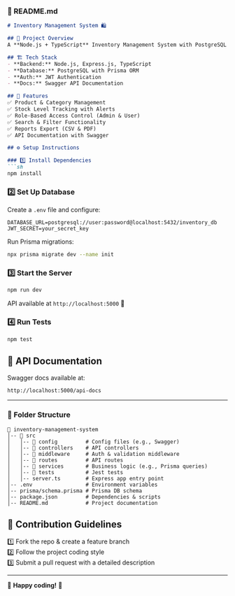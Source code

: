 ### **📜 README.md**
```md
# Inventory Management System 🛍️

## 🚀 Project Overview
A **Node.js + TypeScript** Inventory Management System with PostgreSQL & Prisma.

## 🏗️ Tech Stack
- **Backend:** Node.js, Express.js, TypeScript
- **Database:** PostgreSQL with Prisma ORM
- **Auth:** JWT Authentication
- **Docs:** Swagger API Documentation

## 📌 Features
✅ Product & Category Management  
✅ Stock Level Tracking with Alerts  
✅ Role-Based Access Control (Admin & User)  
✅ Search & Filter Functionality  
✅ Reports Export (CSV & PDF)  
✅ API Documentation with Swagger  

## ⚙️ Setup Instructions

### 1️⃣ Install Dependencies
```sh
npm install
```

### 2️⃣ Set Up Database
Create a `.env` file and configure:
```
DATABASE_URL=postgresql://user:password@localhost:5432/inventory_db
JWT_SECRET=your_secret_key
```
Run Prisma migrations:
```sh
npx prisma migrate dev --name init
```

### 3️⃣ Start the Server
```sh
npm run dev
```
API available at `http://localhost:5000` 🚀  

### 4️⃣ Run Tests
```sh
npm test
```

## 📖 API Documentation
Swagger docs available at:
```
http://localhost:5000/api-docs
```

---

### **📌 Folder Structure**
```
📂 inventory-management-system
│-- 📂 src
│   │-- 📂 config         # Config files (e.g., Swagger)
│   │-- 📂 controllers    # API controllers
│   │-- 📂 middleware     # Auth & validation middleware
│   │-- 📂 routes         # API routes
│   │-- 📂 services       # Business logic (e.g., Prisma queries)
│   │-- 📂 tests          # Jest tests
│   │-- server.ts        # Express app entry point
│-- .env                 # Environment variables
│-- prisma/schema.prisma # Prisma DB schema
│-- package.json         # Dependencies & scripts
│-- README.md            # Project documentation
```

## 📌 Contribution Guidelines
1️⃣ Fork the repo & create a feature branch  
2️⃣ Follow the project coding style  
3️⃣ Submit a pull request with a detailed description  

---

🎉 **Happy coding!** 🚀  
```